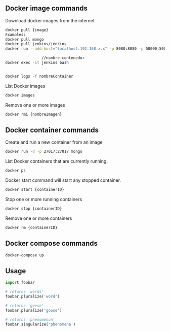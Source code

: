 ## Docker image commands

Download docker images from the internet

```bash
docker pull {image}
Examples: 
docker pull mongo
docker pull jenkins/jenkins
docker run --add-host="localhost:192.168.x.x" -p 8080:8080 -p 50000:50000 --name jenkins -d -v /Users/myuserr/Desktop/jenkins/jenkins_home:/var/jenkins_home jenkins/jenkins

        		//nombre contenedor
docker exec -it jenkins bash


docker logs -f nombreContainer
```

List Docker images

```bash
docker images
```

Remove one or more images

```bash
docker rmi {nombreImagen}
```

## Docker container commands

Create and run a new container from an image

```bash
docker run -d -p 27017:27017 mongo
```

List Docker containers that are currently running.

```bash
docker ps
```

Docker start command will start any stopped container.

```bash
docker start {containerID}
```

Stop one or more running containers

```bash
docker stop {containerID}
```

Remove one or more containers

```bash
docker rm {containerID}
```

## Docker compose commands

```bash
docker-compose up
```


## Usage

```python
import foobar

# returns 'words'
foobar.pluralize('word')

# returns 'geese'
foobar.pluralize('goose')

# returns 'phenomenon'
foobar.singularize('phenomena')
```
